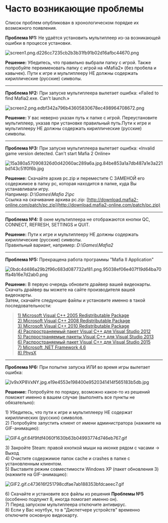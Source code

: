 # Часто возникающие проблемы

Список проблем опубликован в хронологическом порядке их возможного появления.

**Проблема №1:** Не удаётся установить мультиплеер из-за возникающей ошибки в процессе установки.

![screen1.png.d226cc7235cb2b3b31fb91b02d16afbc44670.png](http://static2.keep4u.ru/2017/05/29/screen1.png.d226cc7235cb2b3b31fb91b02d16afbc44670.png)

**Решение:** Убедитесь, что правильно выбрали папку с игрой. Также попробуйте переименовать папку с игрой на «Mafia2» \(без пробела и кавычек\). Пути к игре и мультиплееру НЕ должны содержать кириллические \(русские\) символы.

---

**Проблема №2:** При запуске мультиплеера вылетает ошибка: «Failed to find Mafia2.exe. Can't launch.»

![screen2.png.edbf342a796b43605830678ec498964708672.png](http://static1.keep4u.ru/2017/05/29/screen2.png.edbf342a796b43605830678ec498964708672.png)

**Решение:** У вас неверно указан путь к папке с игрой. Переустановите мультиплеер, указав при установке правильный путь.Пути к игре и мультиплееру НЕ должны содержать кириллические \(русские\) символы.

---

**Проблема №3:** При запуске мультиплеера вылетает ошибка: «Invalid game version detected. Can't start Mafia 2 Online»

![15a380a570908326d0d42060ac289a6a.jpg.84be853a1a7db487a1e3a221bd143c51f0f6b.jpg](http://static1.keep4u.ru/2017/05/29/15a380a570908326d0d42060ac289a6a.jpg.84be853a1a7db487a1e3a221bd143c51f0f6b.jpg)

**Решение:** Скачайте архив pc.zip и переместите С ЗАМЕНОЙ его содержимое в папку pc, которая находится в папке, куда Вы устанавливали игру.  
Например: _D:\Games\Mafia 2\pc_  
Ссылка на скачивание архива pc.zip: [http://download.mafia2-online.com/patch/pc.zip](http://download.mafia2-online.com/patch/pc.zip)

---

**Проблема №4:** В окне мультиплеера не отображаются кнопки QC, CONNECT, REFRESH, SETTINGS и QUIT.

**Решение:** Пути к игре и мультиплееру НЕ должны содержать кириллические \(русские\) символы.   
 Правильный вариант, например: _D:\Games\Mafia2_

---

**Проблема №5:** Прекращена работа программы "Mafia II Application"

![0bdc4d486a29b2f96c683d087732af81.png.95038ef06e407f19d64ba70ffa4b16e7d2ab0.png](http://static2.keep4u.ru/2017/05/29/0bdc4d486a29b2f96c683d087732af81.png.95038ef06e407f19d64ba70ffa4b16e7d2ab0.png)

**Решение:** В первую очередь обновите драйвер вашей видеокарты. Скачать драйвер вы можете на сайте производителя вашей видеокарты.  
Затем, скачайте следующие файлы и установите именно в такой последовательности:

> [1\) Microsoft Visual C++ 2005 Redistributable Package ](https://www.microsoft.com/en-us/download/details.aspx?id=3387)  
> [2\) Microsoft Visual C++ 2008 Redistributable Package](https://www.microsoft.com/ru-ru/download/details.aspx?id=29 )  
> [3\) Microsoft Visual C++ 2010 Redistributable Package](https://www.microsoft.com/ru-ru/download/details.aspx?id=5555 )  
> [4\) Распространяемый пакет Visual C++ для Visual Studio 2012](https://www.microsoft.com/ru-ru/download/details.aspx?id=30679)  
> [5\) Распространяемые пакеты Visual C++ для Visual Studio 2013](https://www.microsoft.com/ru-RU/download/details.aspx?id=40784)  
> [6\) Распространяемый пакет Visual C++ для Visual Studio 2015 ](https://www.microsoft.com/ru-ru/download/details.aspx?id=48145 )  
> [7\) Microsoft .NET Framework 4.6](https://www.microsoft.com/ru-ru/download/details.aspx?id=48130 )  
> [8\) PhysX](https://www.nvidia.ru/object/physx-9.15.0428-driver-ru.html )

---

**Проблема №6:** При попытке запуска ИЛИ во время игры вылетает ошибка:

![Iv9xXP8VxNY.jpg.e19e4553e198400e9520341414f565183b5db.jpg](http://static1.keep4u.ru/2017/05/29/Iv9xXP8VxNY.jpg.e19e4553e198400e9520341414f565183b5db.jpg)

**Решение:** Попробуйте по порядку, возможно какое-то из решений поможет именно в вашем случае \(выполнять все пункты не обязательно\):

1\) Убедитесь, что пути к игре и мультиплееру НЕ содержат кириллических \(русских\) символов.  
2\) Попробуйте запустить клиент от имени администратора \(нажмите на GIF-анимацию\):

![GIF4.gif.64f9fdf4060f1630b63b04993774d746eb767.gif](http://static1.keep4u.ru/2017/05/29/GIF4.gif.64f9fdf4060f1630b63b04993774d746eb767.gif)

3\) Закройте Steam: правой кнопкой мыши на иконке рядом с часами -&gt; Выход  
4\) Очистите содержимое папок cache и crashes в папке с установленным клиентом.  
5\) Выставите режим совместимости Windows XP \(пакет обновления 3\) \(нажмите на GIF-анимацию\):

![GIF2.gif.c473616f251798cdfae7ab188353bfdcaeec7.gif](http://static2.keep4u.ru/2017/05/29/GIF2.gif.c473616f251798cdfae7ab188353bfdcaeec7.gif)

6\) Скачайте и установите все файлы из решения **Проблемы №5** \(особенно подпункт 8, иногда помогает именно он\).  
7\) Перед запуском мультиплеера отключите антивирус.  
8\) Если у Вас ноутбук, то в "Диспетчере устройств" временно отключите основную видеокарту.

